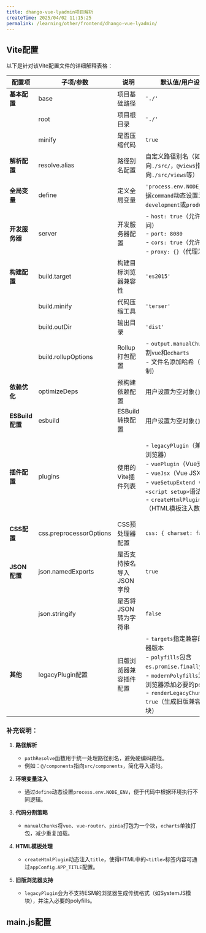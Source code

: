 ```yaml
---
title: dhango-vue-lyadmin项目解析
createTime: 2025/04/02 11:15:25
permalink: /learning/other/frontend/dhango-vue-lyadmin/
---
```


## Vite配置

以下是针对该Vite配置文件的详细解释表格：

| **配置项**         | **子项/参数**              | **说明**                                                                                                                                                                                                 | **默认值/用户设置**                                                                                                                                                                                                 | **作用/目的**                                                                                                                                                                                                 |
|--------------------|---------------------------|---------------------------------------------------------------------------------------------------------------------------------------------------------------------------------------------------------|-----------------------------------------------------------------------------------------------------------------------------------------------------------------------------------------------------------------|-------------------------------------------------------------------------------------------------------------------------------------------------------------------------------------------------------------|
| **基本配置**       | base                      | 项目基础路径                                                                                                                                                                                           | `'./'`                                                                                                                                                                                                         | 指定index.html文件所在的基础路径（相对路径）                                                                                                                                                                |
|                   | root                      | 项目根目录                                                                                                                                                                                             | `'./'`                                                                                                                                                                                                         | 指定项目的根目录（源代码所在位置）                                                                                                                                                                         |
|                   | minify                    | 是否压缩代码                                                                                                                                                                                           | `true`                                                                                                                                                                                                         | 生产构建时压缩代码，减小体积                                                                                                                                                                               |
| **解析配置**       | resolve.alias             | 路径别名配置                                                                                                                                                                                           | 自定义路径别名（如`/@`指向`./src/`，`@views`指向`./src/views`等）                                                                                                                                              | 简化模块导入路径，提高代码可读性                                                                                                                                                                           |
| **全局变量**       | define                    | 定义全局变量                                                                                                                                                                                           | `'process.env.NODE_ENV'`根据`command`动态设置为`development`或`production`                                                                                                                                     | 在代码中注入环境变量，区分开发和生产环境                                                                                                                                                                   |
| **开发服务器**     | server                    | 开发服务器配置                                                                                                                                                                                         | - `host: true`（允许网络访问）<br>- `port: 8080`<br>- `cors: true`（允许跨域）<br>- `proxy: {}`（代理为空）                                                                                                    | 配置本地开发服务器的行为，如端口、跨域支持等                                                                                                                                                               |
| **构建配置**       | build.target              | 构建目标浏览器兼容性                                                                                                                                                                                   | `'es2015'`                                                                                                                                                                                                     | 指定生成的JavaScript兼容性级别                                                                                                                                                                             |
|                   | build.minify              | 代码压缩工具                                                                                                                                                                                           | `'terser'`                                                                                                                                                                                                     | 使用Terser进行代码压缩                                                                                                                                                                                     |
|                   | build.outDir              | 输出目录                                                                                                                                                                                               | `'dist'`                                                                                                                                                                                                       | 指定构建产物的输出目录                                                                                                                                                                                     |
|                   | build.rollupOptions       | Rollup打包配置                                                                                                                                                                                         | - `output.manualChunks`分割`vue`和`echarts`<br>- 文件名添加哈希（缓存控制）                                                                                                                                    | 优化代码分割策略，提升缓存利用率                                                                                                                                                                           |
| **依赖优化**       | optimizeDeps              | 预构建依赖配置                                                                                                                                                                                         | 用户设置为空对象`{}`                                                                                                                                                                                           | 自定义需要预构建的依赖项（默认自动检测）                                                                                                                                                                   |
| **ESBuild配置**    | esbuild                   | ESBuild转换配置                                                                                                                                                                                        | 用户设置为空对象`{}`                                                                                                                                                                                           | 自定义ESBuild选项（如JSX处理等）                                                                                                                                                                           |
| **插件配置**       | plugins                   | 使用的Vite插件列表                                                                                                                                                                                     | - `legacyPlugin`（兼容旧版浏览器）<br>- `vuePlugin`（Vue支持）<br>- `vueJsx`（Vue JSX支持）<br>- `vueSetupExtend`（支持`<script setup>`语法扩展）<br>- `createHtmlPlugin`（HTML模板注入数据）                 | - 为旧版浏览器生成polyfills<br>- 支持Vue单文件组件和JSX语法<br>- 增强`<script setup>`功能<br>- 动态注入HTML模板中的标题（`appConfig.APP_TITLE`）                                                            |
| **CSS配置**        | css.preprocessorOptions   | CSS预处理器配置                                                                                                                                                                                        | `css: { charset: false }`                                                                                                                                                                                     | 禁用CSS文件中的`@charset`规则生成                                                                                                                                                                          |
| **JSON配置**       | json.namedExports         | 是否支持按名导入JSON字段                                                                                                                                                                               | `true`                                                                                                                                                                                                         | 允许通过命名导出访问JSON字段                                                                                                                                                                               |
|                   | json.stringify            | 是否将JSON转为字符串                                                                                                                                                                                   | `false`                                                                                                                                                                                                        | 直接导入JSON对象（若为`true`则使用`JSON.parse`优化性能）                                                                                                                                                    |
| **其他**           | legacyPlugin配置          | 旧版浏览器兼容插件配置                                                                                                                                                                                 | - `targets`指定兼容的浏览器版本<br>- `polyfills`包含`es.promise.finally`等<br>- `modernPolyfills`为现代浏览器添加必要的polyfills<br>- `renderLegacyChunks: true`（生成旧版兼容代码块）                         | 确保在旧版浏览器（如Android > 39、Chrome >= 60等）中正常运行，同时为现代浏览器提供轻量级polyfills                                                                                                           |

### 补充说明：
1. **路径解析**  
   - `pathResolve`函数用于统一处理路径别名，避免硬编码路径。
   - 例如：`@/components`指向`src/components`，简化导入语句。

2. **环境变量注入**  
   - 通过`define`动态设置`process.env.NODE_ENV`，便于代码中根据环境执行不同逻辑。

3. **代码分割策略**  
   - `manualChunks`将`vue`、`vue-router`、`pinia`打包为一个块，`echarts`单独打包，减少重复加载。

4. **HTML模板处理**  
   - `createHtmlPlugin`动态注入`title`，使得HTML中的`<title>`标签内容可通过`appConfig.APP_TITLE`配置。

5. **旧版浏览器支持**  
   - `legacyPlugin`会为不支持ESM的浏览器生成传统格式（如SystemJS模块），并注入必要的polyfills。

## main.js配置